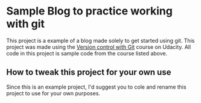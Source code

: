 # Sample Blog to practice working with git

This project is a example of a blog made solely to get started using git. This project was made using the <a href ="https://www.udacity.com/course/version-control-with-git--ud123">Version control with Git</a> course on Udacity. All code in this project is sample code from the course listed above. 

## How to tweak this project for your own use
Since this is an example project, I'd suggest you to cole and rename this project to use for your own purposes.



